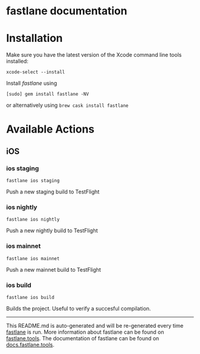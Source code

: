 fastlane documentation
================
# Installation

Make sure you have the latest version of the Xcode command line tools installed:

```
xcode-select --install
```

Install _fastlane_ using
```
[sudo] gem install fastlane -NV
```
or alternatively using `brew cask install fastlane`

# Available Actions
## iOS
### ios staging
```
fastlane ios staging
```
Push a new staging build to TestFlight
### ios nightly
```
fastlane ios nightly
```
Push a new nightly build to TestFlight
### ios mainnet
```
fastlane ios mainnet
```
Push a new mainnet build to TestFlight
### ios build
```
fastlane ios build
```
Builds the project. Useful to verify a succesful compilation.

----

This README.md is auto-generated and will be re-generated every time [fastlane](https://fastlane.tools) is run.
More information about fastlane can be found on [fastlane.tools](https://fastlane.tools).
The documentation of fastlane can be found on [docs.fastlane.tools](https://docs.fastlane.tools).
